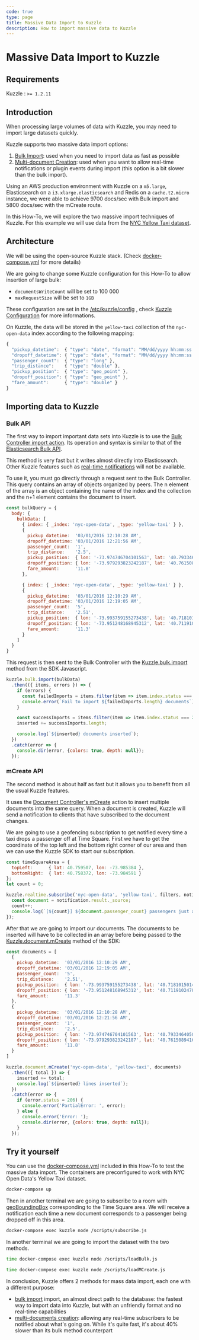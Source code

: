 ```yaml
---
code: true
type: page
title: Massive Data Import to Kuzzle
description: How to import massive data to Kuzzle
---
```


# Massive Data Import to Kuzzle

## Requirements

Kuzzle : `>= 1.2.11`

## Introduction

When processing large volumes of data with Kuzzle, you may need to import large datasets quickly.

Kuzzle supports two massive data import options:
1. [Bulk Import](https://docs.kuzzle.io/api/1/controller-bulk/import/): used when you need to import data as fast as possible
2. [Multi-document Creation](https://docs.kuzzle.io/api/1/controller-document/m-create/): used when you want to allow real-time notifications or plugin events during import (this option is a bit slower than the bulk import).

Using an AWS production environment with Kuzzle on a `m5.large`, Elasticsearch on a `i3.xlarge.elasticsearch` and Redis on a `cache.t2.micro` instance, we were able to achieve 9700 docs/sec with Bulk import and 5800 docs/sec with the mCreate route.

In this How-To, we will explore the two massive import techniques of Kuzzle.
For this example we will use data from the [NYC Yellow Taxi dataset](https://github.com/kuzzleio/kuzzle-how-to/blob/master/README.md#nyc-open-data-yellow-taxi).

## Architecture

We will be using the open-source Kuzzle stack. (Check [docker-compose.yml](docker-compose.yml) for more details)

We are going to change some Kuzzle configuration for this How-To to allow insertion of large bulk:
  - `documentsWriteCount` will be set to 100 000
  - `maxRequestSize` will be set to `1GB`

These configuration are set in the [/etc/kuzzle/config](etc/kuzzle/config) , check [Kuzzle Configuration](https://docs.kuzzle.io/guide/1/essentials/configuration/) for more informations.

On Kuzzle, the data will be stored in the `yellow-taxi` collection of the `nyc-open-data` index according to the following mapping:

```js
{
  "pickup_datetime":  { "type": "date", "format": "MM/dd/yyyy hh:mm:ss a" },
  "dropoff_datetime": { "type": "date", "format": "MM/dd/yyyy hh:mm:ss a" },
  "passenger_count":  { "type": "long" },
  "trip_distance":    { "type": "double" },
  "pickup_position":  { "type": "geo_point" },
  "dropoff_position": { "type": "geo_point" },
  "fare_amount":      { "type": "double" }
}
```

## Importing data to Kuzzle

### Bulk API

The first way to import important data sets into Kuzzle is to use the [Bulk Controller import action](https://docs.kuzzle.io/api/1/controller-bulk/import/).
Its operation and syntax is similar to that of the [Elasticsearch Bulk API](https://www.elastic.co/guide/en/elasticsearch/reference/5.5/docs-bulk.html).

This method is very fast but it writes almost directly into Elasticsearch. Other Kuzzle features such as [real-time notifications](https://docs.kuzzle.io/guide/1/essentials/real-time/) will not be available.

To use it, you must go directly through a request sent to the Bulk Controller.
This query contains an array of objects organized by peers. The n element of the array is an object containing the name of the index and the collection and the n+1 element contains the document to insert.

```js
const bulkQuery = {
  body: {
    bulkData: [
      { index: { _index: 'nyc-open-data', _type: 'yellow-taxi' } },
      {
        pickup_datetime:  '03/01/2016 12:10:28 AM',
        dropoff_datetime: '03/01/2016 12:21:56 AM',
        passenger_count:  '1',
        trip_distance:    '2.5',
        pickup_position:  { lon: '-73.974746704101563', lat: '40.793346405029297' },
        dropoff_position: { lon: '-73.979293823242187', lat: '40.761508941650391' },
        fare_amount:      '11.8'
      },

      { index: { _index: 'nyc-open-data', _type: 'yellow-taxi' } },
      {
        pickup_datetime:  '03/01/2016 12:10:29 AM',
        dropoff_datetime: '03/01/2016 12:19:05 AM',
        passenger_count:  '5',
        trip_distance:    '2.51',
        pickup_position:  { lon: '-73.993759155273438', lat: '40.718101501464844' },
        dropoff_position: { lon: '-73.951248168945312', lat: '40.711910247802734' },
        fare_amount:      '11.3'
      }
    ]
  }
}
```

This request is then sent to the Bulk Controller with the [Kuzzle.bulk.import](/sdk/js/6/controllers/bulk/import) method from the SDK Javascript.

```js
kuzzle.bulk.import(bulkData)
  .then(({ items, errors }) => {
    if (errors) {
      const failedImports = items.filter(item => item.index.status === 206)
      console.error(`Fail to import ${failedImports.length} documents`);
    }

    const successImports = items.filter(item => item.index.status === 201)
    inserted += successImports.length;

    console.log(`${inserted} documents inserted`);
  })
  .catch(error => {
    console.dir(error, {colors: true, depth: null});
  });
```

### mCreate API

The second method is about half as fast but it allows you to benefit from all the usual Kuzzle features.

It uses the [Document Controller's mCreate](https://docs.kuzzle.io/api/1/controller-document/m-create/) action to insert multiple documents into the same query.
When a document is created, Kuzzle will send a notification to clients that have subscribed to the document changes.

We are going to use a geofencing subscription to get notified every time a taxi drops a passenger off at Time Square.
First we have to get the coordinate of the top left and the bottom right corner of our area and then we can use the Kuzzle SDK to start our subscription.

```js
const timeSquareArea = {
  topLeft:      { lat: 40.759507, lon: -73.985384 },
  bottomRight:  { lat: 40.758372, lon: -73.984591 }
};
let count = 0;

kuzzle.realtime.subscribe('nyc-open-data', 'yellow-taxi', filters, notification => {
  const document = notification.result._source;
  count++;
  console.log(`[${count}] ${document.passenger_count} passengers just arrived, and paid ${document.fare_amount}$`);
});
```

After that we are going to import our documents.
The documents to be inserted will have to be collected in an array before being passed to the [Kuzzle.document.mCreate](/sdk/js/6/controllers/document/m-create) method of the SDK:

```js
const documents = [
  {
    pickup_datetime:  '03/01/2016 12:10:29 AM',
    dropoff_datetime: '03/01/2016 12:19:05 AM',
    passenger_count:  '5',
    trip_distance:    '2.51',
    pickup_position:  { lon: '-73.993759155273438', lat: '40.718101501464844' },
    dropoff_position: { lon: '-73.951248168945312', lat: '40.711910247802734' },
    fare_amount:      '11.3'
  },
  {
    pickup_datetime:  '03/01/2016 12:10:28 AM',
    dropoff_datetime: '03/01/2016 12:21:56 AM',
    passenger_count:  '1',
    trip_distance:    '2.5',
    pickup_position:  { lon: '-73.974746704101563', lat: '40.793346405029297' },
    dropoff_position: { lon: '-73.979293823242187', lat: '40.761508941650391' },
    fare_amount:      '11.8'
  }
]

kuzzle.document.mCreate('nyc-open-data', 'yellow-taxi', documents)
  .then(({ total }) => {
    inserted += total;
    console.log(`${inserted} lines inserted`);
  })
  .catch(error => {
    if (error.status = 206) {
      console.error('PartialError: ', error);
    } else {
      console.error('Error: ');
      console.dir(error, {colors: true, depth: null});
    }
  });
```

## Try it yourself

You can use the [docker-compose.yml](docker-compose.yml) included in this How-To to test the massive data import.
The containers are preconfigured to work with NYC Open Data's Yellow Taxi dataset.

```bash
docker-compose up
```

Then in another terminal we are going to subscribe to a room with [geoBoundingBox](/core/1/guides/cookbooks/realtime-api/terms#geoboundingbox) corresponding to the Time Square area. We will receive a notification each time a new document corresponds to a passenger being dropped off in this area.

```bash
docker-compose exec kuzzle node /scripts/subscribe.js
```

In another terminal we are going to import the dataset with the two methods.

```bash
time docker-compose exec kuzzle node /scripts/loadBulk.js

time docker-compose exec kuzzle node /scripts/loadMCreate.js
```

In conclusion, Kuzzle offers 2 methods for mass data import, each one with a different purpose:

* [bulk import](https://docs.kuzzle.io/api/1/controller-bulk/import/) import, an almost direct path to the database: the fastest way to import data into Kuzzle, but with an unfriendly format and no real-time capabilities
* [multi-documents creation](https://docs.kuzzle.io/api/1/controller-document/m-create/): allowing any real-time subscribers to be notified about what's going on. While it's quite fast, it's about 40% slower than its bulk method counterpart

